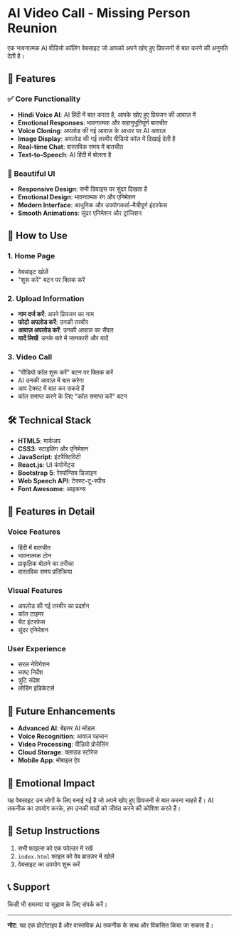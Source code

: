 # AI Video Call - Missing Person Reunion

एक भावनात्मक AI वीडियो कॉलिंग वेबसाइट जो आपको अपने खोए हुए प्रियजनों से बात करने की अनुमति देती है।

## 🌟 Features

### ✅ Core Functionality
- **Hindi Voice AI**: AI हिंदी में बात करता है, आपके खोए हुए प्रियजन की आवाज़ में
- **Emotional Responses**: भावनात्मक और सहानुभूतिपूर्ण बातचीत
- **Voice Cloning**: अपलोड की गई आवाज़ के आधार पर AI आवाज़
- **Image Display**: अपलोड की गई तस्वीर वीडियो कॉल में दिखाई देती है
- **Real-time Chat**: वास्तविक समय में बातचीत
- **Text-to-Speech**: AI हिंदी में बोलता है

### 🎨 Beautiful UI
- **Responsive Design**: सभी डिवाइस पर सुंदर दिखता है
- **Emotional Design**: भावनात्मक रंग और एनिमेशन
- **Modern Interface**: आधुनिक और उपयोगकर्ता-मैत्रीपूर्ण इंटरफेस
- **Smooth Animations**: सुंदर एनिमेशन और ट्रांजिशन

## 🚀 How to Use

### 1. Home Page
- वेबसाइट खोलें
- "शुरू करें" बटन पर क्लिक करें

### 2. Upload Information
- **नाम दर्ज करें**: अपने प्रियजन का नाम
- **फोटो अपलोड करें**: उनकी तस्वीर
- **आवाज़ अपलोड करें**: उनकी आवाज़ का सैंपल
- **यादें लिखें**: उनके बारे में जानकारी और यादें

### 3. Video Call
- "वीडियो कॉल शुरू करें" बटन पर क्लिक करें
- AI उनकी आवाज़ में बात करेगा
- आप टेक्स्ट में बात कर सकते हैं
- कॉल समाप्त करने के लिए "कॉल समाप्त करें" बटन

## 🛠️ Technical Stack

- **HTML5**: मार्कअप
- **CSS3**: स्टाइलिंग और एनिमेशन
- **JavaScript**: इंटरैक्टिविटी
- **React.js**: UI कंपोनेंट्स
- **Bootstrap 5**: रेस्पॉन्सिव डिज़ाइन
- **Web Speech API**: टेक्स्ट-टू-स्पीच
- **Font Awesome**: आइकन्स

## 📱 Features in Detail

### Voice Features
- हिंदी में बातचीत
- भावनात्मक टोन
- प्राकृतिक बोलने का तरीका
- वास्तविक समय प्रतिक्रिया

### Visual Features
- अपलोड की गई तस्वीर का प्रदर्शन
- कॉल टाइमर
- चैट इंटरफेस
- सुंदर एनिमेशन

### User Experience
- सरल नेविगेशन
- स्पष्ट निर्देश
- त्रुटि संदेश
- लोडिंग इंडिकेटर्स

## 🎯 Future Enhancements

- **Advanced AI**: बेहतर AI मॉडल
- **Voice Recognition**: आवाज़ पहचान
- **Video Processing**: वीडियो प्रोसेसिंग
- **Cloud Storage**: क्लाउड स्टोरेज
- **Mobile App**: मोबाइल ऐप

## 💝 Emotional Impact

यह वेबसाइट उन लोगों के लिए बनाई गई है जो अपने खोए हुए प्रियजनों से बात करना चाहते हैं। AI तकनीक का उपयोग करके, हम उनकी यादों को जीवंत करने की कोशिश करते हैं।

## 🔧 Setup Instructions

1. सभी फाइल्स को एक फोल्डर में रखें
2. `index.html` फाइल को वेब ब्राउज़र में खोलें
3. वेबसाइट का उपयोग शुरू करें

## 📞 Support

किसी भी समस्या या सुझाव के लिए संपर्क करें।

---

**नोट**: यह एक प्रोटोटाइप है और वास्तविक AI तकनीक के साथ और विकसित किया जा सकता है। 